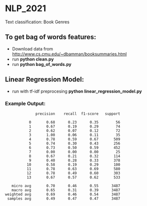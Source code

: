 # NLP_2021
Text classification: Book Genres

## To get bag of words features:
* Download data from http://www.cs.cmu.edu/~dbamman/booksummaries.html
* run **python clean.py**
* run **python bag_of_words.py**

## Linear Regression Model:
* run with tf-idf preprocesing **python linear_regression_model.py**
### Example Output:
```
              precision    recall  f1-score   support

           0       0.68      0.23      0.35        56
           1       0.67      0.19      0.29        74
           2       0.62      0.07      0.12        72
           3       1.00      0.06      0.11        35
           4       0.78      0.59      0.67       509
           5       0.74      0.30      0.43       256
           6       0.73      0.50      0.59       452
           7       0.00      0.00      0.00        25
           8       0.67      0.21      0.32       114
           9       0.40      0.28      0.33       378
          10       0.58      0.19      0.29       100
          11       0.78      0.63      0.69       580
          12       0.78      0.49      0.60       303
          13       0.67      0.57      0.62       533

   micro avg       0.70      0.46      0.55      3487
   macro avg       0.65      0.31      0.39      3487
weighted avg       0.69      0.46      0.54      3487
 samples avg       0.49      0.47      0.47      3487
```
